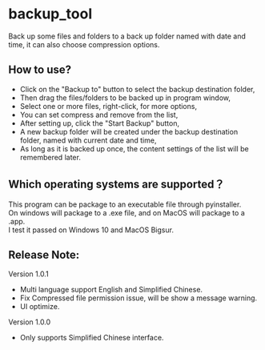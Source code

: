 # backup_tool
Back up some files and folders to a back up folder named with date and time, 
it can also choose compression options.

## How to use?
- Click on the "Backup to" button to select the backup destination folder,  
- Then drag the files/folders to be backed up in program window,  
- Select one or more files, right-click, for more options,  
- You can set compress and remove from the list,  
- After setting up, click the "Start Backup" button,  
- A new backup folder will be created under the backup destination folder, 
  named with current date and time,  
- As long as it is backed up once, the content settings of the list will 
  be remembered later.

## Which operating systems are supported？
This program can be package to an executable file through pyinstaller.  
On windows will package to a .exe file, and on MacOS will package to a .app.  
I test it passed on Windows 10 and MacOS Bigsur.

## Release Note:
Version 1.0.1  
- Multi language support English and Simplified Chinese.  
- Fix Compressed file permission issue, will be show a message warning.  
- UI optimize.  

Version 1.0.0  
- Only supports Simplified Chinese interface.  
